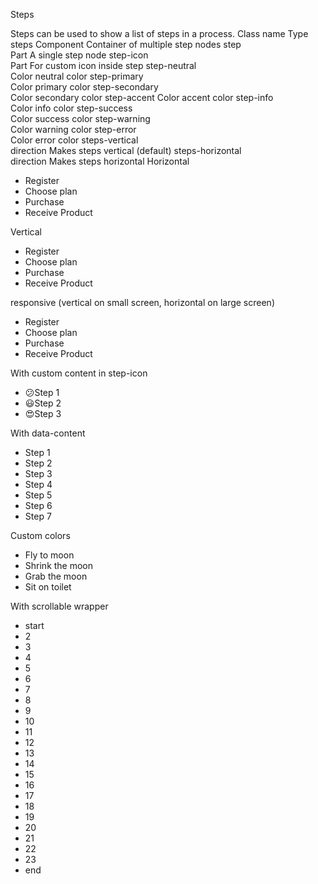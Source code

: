 Steps

Steps can be used to show a list of steps in a process.
Class name
	Type	
steps	Component
	Container of multiple step nodes
step	
Part
	A single step node
step-icon	
Part
	For custom icon inside step
step-neutral	
Color
	neutral color
step-primary	
Color
	primary color
step-secondary	
Color
	secondary color
step-accent	
Color
	accent color
step-info	
Color
	info color
step-success	
Color
	success color
step-warning	
Color
	warning color
step-error	
Color
	error color
steps-vertical	
direction
	Makes steps vertical (default)
steps-horizontal	
direction
	Makes steps horizontal
Horizontal

<ul className="steps">
  <li className="step step-primary">Register</li>
  <li className="step step-primary">Choose plan</li>
  <li className="step">Purchase</li>
  <li className="step">Receive Product</li>
</ul>

Vertical

<ul className="steps steps-vertical">
  <li className="step step-primary">Register</li>
  <li className="step step-primary">Choose plan</li>
  <li className="step">Purchase</li>
  <li className="step">Receive Product</li>
</ul>

responsive (vertical on small screen, horizontal on large screen)

<ul className="steps steps-vertical lg:steps-horizontal">
  <li className="step step-primary">Register</li>
  <li className="step step-primary">Choose plan</li>
  <li className="step">Purchase</li>
  <li className="step">Receive Product</li>
</ul>

With custom content in step-icon

<ul className="steps">
  <li className="step step-neutral">
    <span className="step-icon">😕</span>Step 1
  </li>
  <li className="step step-neutral">
    <span className="step-icon">😃</span>Step 2
  </li>
  <li className="step">
    <span className="step-icon">😍</span>Step 3
  </li>
</ul>

With data-content

<ul className="steps">
  <li data-content="?" className="step step-neutral">Step 1</li>
  <li data-content="!" className="step step-neutral">Step 2</li>
  <li data-content="✓" className="step step-neutral">Step 3</li>
  <li data-content="✕" className="step step-neutral">Step 4</li>
  <li data-content="★" className="step step-neutral">Step 5</li>
  <li data-content="" className="step step-neutral">Step 6</li>
  <li data-content="●" className="step step-neutral">Step 7</li>
</ul>

Custom colors

<ul className="steps">
  <li className="step step-info">Fly to moon</li>
  <li className="step step-info">Shrink the moon</li>
  <li className="step step-info">Grab the moon</li>
  <li className="step step-error" data-content="?">Sit on toilet</li>
</ul>

With scrollable wrapper

<div className="overflow-x-auto">
  <ul className="steps">
    <li className="step">start</li>
    <li className="step step-secondary">2</li>
    <li className="step step-secondary">3</li>
    <li className="step step-secondary">4</li>
    <li className="step">5</li>
    <li className="step step-accent">6</li>
    <li className="step step-accent">7</li>
    <li className="step">8</li>
    <li className="step step-error">9</li>
    <li className="step step-error">10</li>
    <li className="step">11</li>
    <li className="step">12</li>
    <li className="step step-warning">13</li>
    <li className="step step-warning">14</li>
    <li className="step">15</li>
    <li className="step step-neutral">16</li>
    <li className="step step-neutral">17</li>
    <li className="step step-neutral">18</li>
    <li className="step step-neutral">19</li>
    <li className="step step-neutral">20</li>
    <li className="step step-neutral">21</li>
    <li className="step step-neutral">22</li>
    <li className="step step-neutral">23</li>
    <li className="step step-neutral">end</li>
  </ul>
</div>

